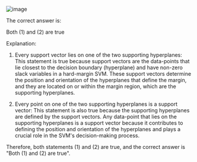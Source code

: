 ![image](https://user-images.githubusercontent.com/89120960/234549132-2ea8e790-cce1-454b-ab01-fa23459ea951.png)



The correct answer is:

Both (1) and (2) are true

Explanation:

1. Every support vector lies on one of the two supporting hyperplanes: This statement is true because support vectors are the data-points that lie closest to the decision boundary (hyperplane) and have non-zero slack variables in a hard-margin SVM. These support vectors determine the position and orientation of the hyperplanes that define the margin, and they are located on or within the margin region, which are the supporting hyperplanes.

2. Every point on one of the two supporting hyperplanes is a support vector: This statement is also true because the supporting hyperplanes are defined by the support vectors. Any data-point that lies on the supporting hyperplanes is a support vector because it contributes to defining the position and orientation of the hyperplanes and plays a crucial role in the SVM's decision-making process.

Therefore, both statements (1) and (2) are true, and the correct answer is "Both (1) and (2) are true".
